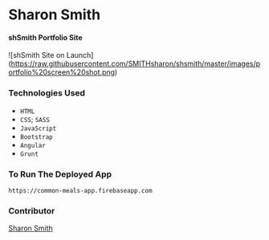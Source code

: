# Sharon Smith 

#### shSmith Portfolio Site
![shSmith Site on Launch]
(https://raw.githubusercontent.com/SMITHsharon/shsmith/master/images/portfolio%20screen%20shot.png)

### Technologies Used
- `HTML`
- `CSS`; `SASS`
- `JavaScript`
- `Bootstrap`
- `Angular`
- `Grunt`

### To Run The Deployed App
`https://common-meals-app.firebaseapp.com`


### Contributor
[Sharon Smith](https://github.com/SMITHsharon)
